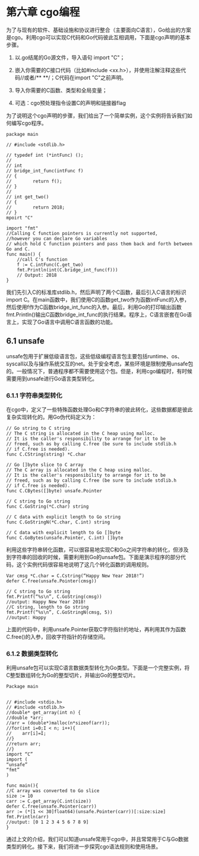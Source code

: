# 第六章	cgo编程
为了与现有的软件、基础设施和协议进行整合（主要面向C语言），Go给出的方案是cgo。利用cgo可以实现C代码和Go代码彼此互相调用，下面是cgo声明的基本步骤。

1.	以.go结尾的Go源文件，导入语句 import "C"；

2.	嵌入你需要的C接口代码（比如#include <xx.h>），并使用注解注释这些代码//或者/** **/；C代码在import "C"之前声明。

3.	导入你需要的C函数、类型和全局变量；

4.	可选：cgo预处理指令设置C的声明和链接器flag

为了说明这个cgo声明的步骤，我们给出了一个简单实例，这个实例将告诉我们如何编写cgo程序。

```
package main

// #include <stdlib.h>

// typedef int (*intFunc) ();
//
// int
// bridge_int_func(intFunc f)
// {
//        return f();
// }
//
// int get_two()
// {
//        return 2018;
// }
mpoirt "C"

import "fmt"
//Calling C function pointers is currently not supported, 
//however you can declare Go variables
// which hold C function pointers and pass them back and forth between Go and C.
func main() {
    //call C's function
    f := C.intFunc(C.get_two)
    fmt.Println(int(C.bridge_int_func(f)))
    // Output: 2018
}

```
我们先引入C的标准库stdlib.h，然后声明了两个C函数，最后引入C语言的标识import C。在main函数中，我们使用C的函数get_two作为函数intFunc的入参，然后使用f作为C函数bridge_int_func的入参。最后，利用Go的打印输出函数fmt.Println()输出C函数bridge_int_func的执行结果。程序上，C语言嵌套在Go语言上，实现了Go语言中调用C语言函数的功能。


## 6.1 unsafe

unsafe包用于扩展低级语言包，这些低级编程语言包主要包括runtime、os、syscall以及与操作系统交互的net。处于安全考虑，某些环境是限制使用unsafe包的。一般情况下，普通程序都不需要使用这个包。但是，利用cgo编程时，有时候需要用到unsafe进行Go语言类型转化。

### 6.1.1	字符串类型转化

在cgo中，定义了一些特殊函数处理Go和C字符串的彼此转化，这些数据都是彼此复杂实现转化的。用Go伪代码定义为：

```
// Go string to C string
// The C string is allocated in the C heap using malloc.
// It is the caller's responsibility to arrange for it to be
// freed, such as by calling C.free (be sure to include stdlib.h
// if C.free is needed).
func C.CString(string) *C.char

// Go []byte slice to C array
// The C array is allocated in the C heap using malloc.
// It is the caller's responsibility to arrange for it to be
// freed, such as by calling C.free (be sure to include stdlib.h
// if C.free is needed).
func C.CBytes([]byte) unsafe.Pointer

// C string to Go string
func C.GoString(*C.char) string

// C data with explicit length to Go string
func C.GoStringN(*C.char, C.int) string

// C data with explicit length to Go []byte
func C.GoBytes(unsafe.Pointer, C.int) []byte

```

利用这些字符串转化函数，可以很容易地实现C和Go之间字符串的转化，但涉及到字符串的回收的时候，需要利用到Go的unsafe包。下面是演示程序的部分代码，这个实例代码很容易地说明了这几个转化函数的调用规则。

```
Var cmsg *C.char = C.Cstring(“Happy New Year 2018!”)
defer C.free(unsafe.Pointer(cmsg))

// C string to Go string
fmt.Printf(“%s\n”, C.GoString(cmsg))
//output: Happy New Year 2018!
//C string, length to Go string
fmt.Printf(“%s\n”, C.GoStringN(cmsg, 5))
//output: Happy

```

上面的代码中，利用unsafe.Pointer获取C字符指针的地址，再利用其作为函数C.free()的入参，回收字符指针的存储空间。

### 6.1.2	数据类型转化

利用unsafe包可以实现C语言数据类型转化为Go类型。下面是一个完整实例，将C整型数组转化为Go的整型切片，并输出Go的整型切片。


```
Package main


// #include <stdio.h>
// #include <stdlib.h>
//double* get_array(int n) {
//double *arr;
//arr = (double*)malloc(n*sizeof(arr));
//for(int i=0;I < n; i++){
//    arr[i]=I;
//}
//return arr;
//}
import “C”
import (
“unsafe”
“fmt”
)

func main(){
//C array was converted to Go slice
size := 10
carr := C.get_array(C.int(size))
defer C.free(unsafe.Pointer(carr))
arr := (*[1 << 30]float64)(unsafe.Pointer(carr))[:size:size]
fmt.Println(arr)
//output: [0 1 2 3 4 5 6 7 8 9]
}

```


通过上文的介绍，我们可以知道unsafe常用于cgo中，并且常常用于C与Go数据类型的转化。接下来，我们将进一步探究cgo语法规则和使用场景。



